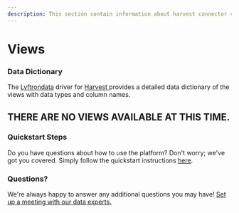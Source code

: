 ```yaml
---
description: This section contain information about harvest connector views information
---
```


# Views

### Data Dictionary

The [Lyftrondata](https://www.lyftrondata.com/) driver for [Harvest](https://www.lyftrondata.com/integration/sales-analytics/harvest/)[ ](https://www.lyftrondata.com/integration/harvest/)provides a detailed data dictionary of the views with data types and column names.

## THERE ARE NO VIEWS AVAILABLE AT THIS TIME.

### Quickstart Steps

Do you have questions about how to use the platform? Don't worry; we've got you covered. Simply follow the quickstart instructions [here](../).

### Questions? <a href="#questions" id="questions"></a>

We're always happy to answer any additional questions you may have! [Set up a meeting with our data experts.](https://www.lyftrondata.com/book-a-meeting/)
